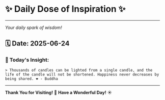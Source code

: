 # ✨ Daily Dose of Inspiration ✨

--- 

_Your daily spark of wisdom!_

## 🗓️ Date: **2025-06-24**

### 💬 Today's Insight:
```
> Thousands of candles can be lighted from a single candle, and the life of the candle will not be shortened. Happiness never decreases by being shared. ❤️ - Buddha
```

--- 

**Thank You for Visiting!** 🙏
**Have a Wonderful Day!** ☀️
